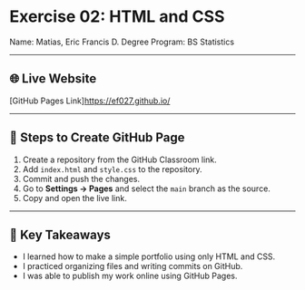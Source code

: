 # Exercise 02: HTML and CSS

Name: Matias, Eric Francis D.
Degree Program: BS Statistics

---

## 🌐 Live Website
[GitHub Pages Link]https://ef027.github.io/

---

## 📌 Steps to Create GitHub Page
1. Create a repository from the GitHub Classroom link.  
2. Add `index.html` and `style.css` to the repository.  
3. Commit and push the changes.  
4. Go to **Settings → Pages** and select the `main` branch as the source.  
5. Copy and open the live link.  

---

## 📝 Key Takeaways
- I learned how to make a simple portfolio using only HTML and CSS.  
- I practiced organizing files and writing commits on GitHub.  
- I was able to publish my work online using GitHub Pages.  
